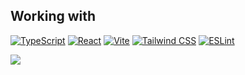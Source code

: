 ## Working  with
[![TypeScript](https://img.shields.io/badge/typescript-3178c6?style=for-the-badge&logo=typescript&logoColor=ffffff)](https://www.typescriptlang.org/)
[![React](https://img.shields.io/badge/react-23272f?style=for-the-badge&logo=react)](https://reactjs.org/)
[![Vite](https://img.shields.io/badge/vite-646cff?style=for-the-badge&logo=vite&logoColor=ffffff)](https://vitejs.dev/)
[![Tailwind CSS](https://shields.io/badge/tailwind%20css-38bdf8?style=for-the-badge&logo=tailwindcss&logoColor=ffffff)](https://tailwindcss.com/)
[![ESLint](https://shields.io/badge/eslint-4b32c3?style=for-the-badge&logo=eslint&logoColor=ffffff)](https://eslint.org/)


<p>
  <a href="https://skillicons.dev">
    <img src="https://skillicons.dev/icons?i=redux,js,vite,nodejs,nextjs,nestjs,mysql,mongodb,docker,firebase,bash,linux&theme=dark&perline=13" />
  </a>
</p>

